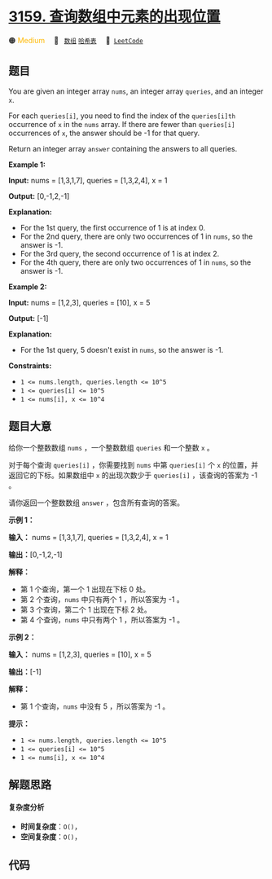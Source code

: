 # [3159. 查询数组中元素的出现位置](https://leetcode.com/problems/find-occurrences-of-an-element-in-an-array)

🟠 <font color=#ffb800>Medium</font>&emsp; 🔖&ensp; [`数组`](/tag/array.md) [`哈希表`](/tag/hash-table.md)&emsp; 🔗&ensp;[`LeetCode`](https://leetcode.com/problems/find-occurrences-of-an-element-in-an-array)

## 题目

You are given an integer array `nums`, an integer array `queries`, and an
integer `x`.

For each `queries[i]`, you need to find the index of the `queries[i]th`
occurrence of `x` in the `nums` array. If there are fewer than `queries[i]`
occurrences of `x`, the answer should be -1 for that query.

Return an integer array `answer` containing the answers to all queries.



**Example 1:**

**Input:** nums = [1,3,1,7], queries = [1,3,2,4], x = 1

**Output:** [0,-1,2,-1]

**Explanation:**

  * For the 1st query, the first occurrence of 1 is at index 0.
  * For the 2nd query, there are only two occurrences of 1 in `nums`, so the answer is -1.
  * For the 3rd query, the second occurrence of 1 is at index 2.
  * For the 4th query, there are only two occurrences of 1 in `nums`, so the answer is -1.

**Example 2:**

**Input:** nums = [1,2,3], queries = [10], x = 5

**Output:** [-1]

**Explanation:**

  * For the 1st query, 5 doesn't exist in `nums`, so the answer is -1.



**Constraints:**

  * `1 <= nums.length, queries.length <= 10^5`
  * `1 <= queries[i] <= 10^5`
  * `1 <= nums[i], x <= 10^4`


## 题目大意

给你一个整数数组 `nums` ，一个整数数组 `queries` 和一个整数 `x` 。

对于每个查询 `queries[i]` ，你需要找到 `nums` 中第 `queries[i]` 个 `x` 的位置，并返回它的下标。如果数组中 `x`
的出现次数少于 `queries[i]` ，该查询的答案为 -1 。

请你返回一个整数数组 `answer` ，包含所有查询的答案。



**示例 1：**

**输入：** nums = [1,3,1,7], queries = [1,3,2,4], x = 1

**输出：**[0,-1,2,-1]

**解释：**

  * 第 1 个查询，第一个 1 出现在下标 0 处。
  * 第 2 个查询，`nums` 中只有两个 1 ，所以答案为 -1 。
  * 第 3 个查询，第二个 1 出现在下标 2 处。
  * 第 4 个查询，`nums` 中只有两个 1 ，所以答案为 -1 。

**示例 2：**

**输入：** nums = [1,2,3], queries = [10], x = 5

**输出：**[-1]

**解释：**

  * 第 1 个查询，`nums` 中没有 5 ，所以答案为 -1 。



**提示：**

  * `1 <= nums.length, queries.length <= 10^5`
  * `1 <= queries[i] <= 10^5`
  * `1 <= nums[i], x <= 10^4`


## 解题思路

#### 复杂度分析

- **时间复杂度**：`O()`，
- **空间复杂度**：`O()`，

## 代码

```javascript

```